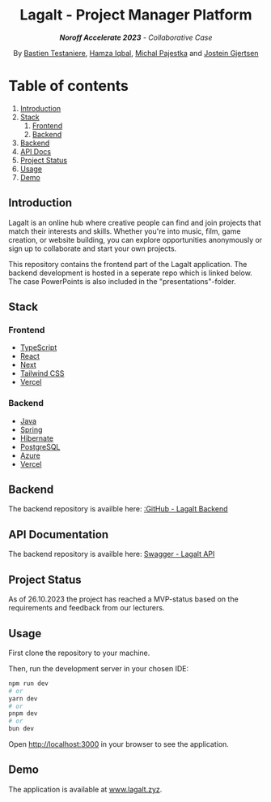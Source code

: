 <h1 align="center">Lagalt - Project Manager Platform</h1>
<p align="center"><em><strong>Noroff Accelerate 2023</strong> - Collaborative Case</em></p>
<p align="center">By <a href="https://github.com/BastienTest">Bastien Testaniere</a>, <a href="https://github.com/hamzaiqbaal">Hamza Iqbal</a>, <a href="https://github.com/MichalPajestka">Michal Pajestka</a> and <a href="https://github.com/GJRTSN">Jostein Gjertsen</a></p>

# Table of contents

1. [Introduction](#introduction)
2. [Stack](#stack)
   1. [Frontend](#frontend)
   2. [Backend](#backend)
3. [Backend](#fbackend)
4. [API Docs](#api-documentation)
5. [Project Status](#project-status)
6. [Usage](#usage)
7. [Demo](#demo)

## Introduction

Lagalt is an online hub where creative people can find and join projects that match their interests and skills. 
Whether you're into music, film, game creation, or website building, you can explore opportunities anonymously or sign up to collaborate and start your own projects.

This repository contains the frontend part of the Lagalt application. The backend development is hosted in a seperate repo which is linked below. 
The case PowerPoints is also included in the "presentations"-folder.

## Stack

### Frontend

- <a href="https://developer.mozilla.org/en-US/docs/Web/JavaScript">TypeScript</a>
- <a href="https://react.dev/">React</a>
- <a href="https://nextjs.org/">Next</a>
- <a href="https://tailwindcss.com/">Tailwind CSS</a>
- <a href="https://vercel.com/">Vercel</a>

### Backend

- <a href="https://www.java.com/en/">Java</a>
- <a href="https://spring.io/">Spring</a>
- <a href="https://hibernate.org/">Hibernate</a>
- <a href="https://www.postgresql.org/">PostgreSQL</a>
- <a href="https://azure.microsoft.com/nb-no">Azure</a>
- <a href="https://vercel.com/">Vercel</a>

## Backend

The backend repository is availble here: <a href="https://github.com/hamzaiqbaal/LagaltBackend">:GitHub - Lagalt Backend</a>

## API Documentation

The backend repository is availble here: <a href="https://lagalt-case-1.azurewebsites.net/swagger-ui/#/">Swagger - Lagalt API</a>

## Project Status

As of 26.10.2023 the project has reached a MVP-status based on the requirements and feedback from our lecturers.

## Usage

First clone the repository to your machine.

Then, run the development server in your chosen IDE:

```bash
npm run dev
# or
yarn dev
# or
pnpm dev
# or
bun dev
```

Open [http://localhost:3000](http://localhost:3000) in your browser to see the application.

## Demo

The application is available at <a href="https:/www.lagalt.zyz">www.lagalt.zyz</a>.
